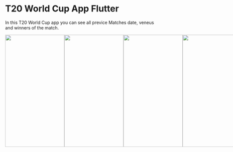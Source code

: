 # T20 World Cup App Flutter

In this T20 World Cup app you can see all previce Matches date, veneus and winners of the match.

<div style="display:flex;">
<img src="https://user-images.githubusercontent.com/84334197/219968738-359610ad-327a-4667-bf30-affa2376c098.jpeg" height="360" width="190" />
<img src="https://user-images.githubusercontent.com/84334197/219968449-c9f1d4e4-04bb-48ec-9f89-c335ccb73f39.jpeg" height="360" width="190" />
<img src="https://user-images.githubusercontent.com/84334197/219968450-bd4eb397-9583-45d0-bd92-6d70d33a5742.jpeg" height="360" width="190" />
<img src="https://user-images.githubusercontent.com/84334197/219968454-c0a7cd2f-cf88-4252-839f-4a87150a4294.jpeg" height="360" width="190" />
<img src="https://user-images.githubusercontent.com/84334197/219968461-a5c70927-62c5-405d-ba6b-83f66b24c5d8.jpeg" height="360" width="190" />
<img src="https://user-images.githubusercontent.com/84334197/219968462-27ef92a7-38c6-400c-867c-f08e70e743a4.jpeg" height="360" width="190" />
<img src="https://user-images.githubusercontent.com/84334197/219968464-39ff2e05-f464-48ae-bad4-ddc2e08d1c06.jpeg" height="360" width="190" />
<img src="https://user-images.githubusercontent.com/84334197/219968468-0abb6fa3-9020-4321-a4b8-61aca6b3ddd3.jpeg" height="360" width="190" />
</div>

